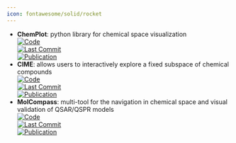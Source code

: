 ```yaml
---
icon: fontawesome/solid/rocket
---
```


- **ChemPlot**: python library for chemical space visualization  
	[![Code](https://img.shields.io/github/stars/mcsorkun/ChemPlot?style=for-the-badge&logo=github)](https://github.com/mcsorkun/ChemPlot)  
	[![Last Commit](https://img.shields.io/github/last-commit/mcsorkun/ChemPlot?style=for-the-badge&logo=github)](https://github.com/mcsorkun/ChemPlot)  
	[![Publication](https://img.shields.io/badge/Publication-Citations:27-blue?style=for-the-badge&logo=bookstack)](https://doi.org/10.1002/cmtd.202200005)  
- **CIME**: allows users to interactively explore a fixed subspace of chemical compounds  
	[![Code](https://img.shields.io/github/stars/jku-vds-lab/cime?style=for-the-badge&logo=github)](https://github.com/jku-vds-lab/cime)  
	[![Last Commit](https://img.shields.io/github/last-commit/jku-vds-lab/cime?style=for-the-badge&logo=github)](https://github.com/jku-vds-lab/cime)  
	[![Publication](https://img.shields.io/badge/Publication-Citations:17-blue?style=for-the-badge&logo=bookstack)](https://doi.org/10.1186/s13321-022-00600-z)  
- **MolCompass**: multi-tool for the navigation in chemical space and visual validation of QSAR/QSPR models  
	[![Code](https://img.shields.io/github/stars/sergsb/molcomplib?style=for-the-badge&logo=github)](https://github.com/sergsb/molcomplib)  
	[![Last Commit](https://img.shields.io/github/last-commit/sergsb/molcomplib?style=for-the-badge&logo=github)](https://github.com/sergsb/molcomplib)  
	[![Publication](https://img.shields.io/badge/Publication-Citations:0-blue?style=for-the-badge&logo=bookstack)](https://doi.org/10.1186/s13321-024-00888-z)  
